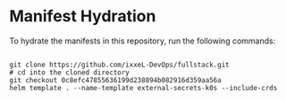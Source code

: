 
# Manifest Hydration

To hydrate the manifests in this repository, run the following commands:

```shell

git clone https://github.com/ixxeL-DevOps/fullstack.git
# cd into the cloned directory
git checkout 0c8efc47855636199d238894b082916d359aa56a
helm template . --name-template external-secrets-k0s --include-crds
```